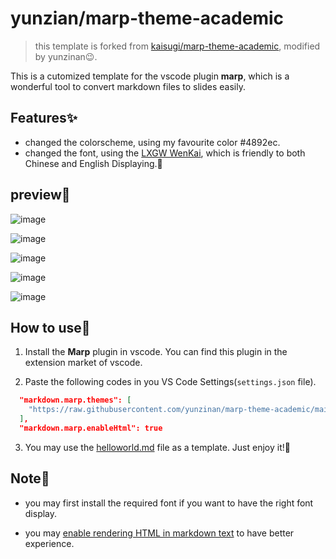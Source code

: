 # yunzian/marp-theme-academic

> this template is forked from  [kaisugi/marp-theme-academic](https://github.com/kaisugi/marp-theme-academic), modified by yunzinan😉.

This is a cutomized template for the vscode plugin **marp**, which is a wonderful tool to convert markdown files to slides easily. 

## Features✨

- changed the colorscheme, using my favourite color #4892ec.
- changed the font, using the [LXGW WenKai](https://github.com/lxgw/LxgwWenKai), which is friendly to both Chinese and English Displaying.🧐

## preview🎨

![image](https://user-images.githubusercontent.com/98319888/225852411-5a2389db-03a9-4e07-9b5e-1a2b2c3ee46e.png)

![image](https://user-images.githubusercontent.com/98319888/225852512-829ec28a-b375-49a6-a575-cd1d430bc2be.png)

![image](https://user-images.githubusercontent.com/98319888/225852579-a88aab2d-d4b1-4dc3-b286-50599ff954dc.png)

![image](https://user-images.githubusercontent.com/98319888/225852679-7c4663a2-d02d-459b-9baf-112fdab1ba48.png)

![image](https://user-images.githubusercontent.com/98319888/225857924-4e70eab8-df66-4e03-ad48-eaa36c7eddc7.png)


## How to use🎈

1. Install the **Marp** plugin in vscode. You can find this plugin in the extension market of vscode.

2. Paste the following codes in you VS Code Settings(`settings.json` file).

```json
  "markdown.marp.themes": [
    "https://raw.githubusercontent.com/yunzinan/marp-theme-academic/main/themes/academic.css"
  ],
  "markdown.marp.enableHtml": true
```

3. You may use the [helloworld.md](./helloworld.md) file as a template. Just enjoy it!🥰

## Note🔔

- you may first install the required font if you want to have the right font display.

- you may [enable rendering HTML in markdown text](https://github.com/marp-team/marp/discussions/349#discussioncomment-3618297) to have better experience.
